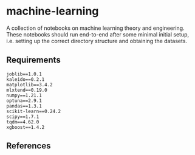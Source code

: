 # machine-learning

A collection of notebooks on machine learning theory and engineering. These notebooks should run end-to-end after some minimal initial setup, i.e. setting up the correct directory structure and obtaining the datasets. 


## Requirements

```
joblib==1.0.1
kaleido==0.2.1
matplotlib==3.4.2
mlxtend==0.19.0
numpy==1.21.1
optuna==2.9.1
pandas==1.3.1
scikit-learn==0.24.2
scipy==1.7.1
tqdm==4.62.0
xgboost==1.4.2
```

## References 

```{bibliography}
```